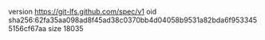 version https://git-lfs.github.com/spec/v1
oid sha256:62fa35aa098ad8f45ad38c0370bb4d04058b9531a82bda6f9533455156cf67aa
size 18035
